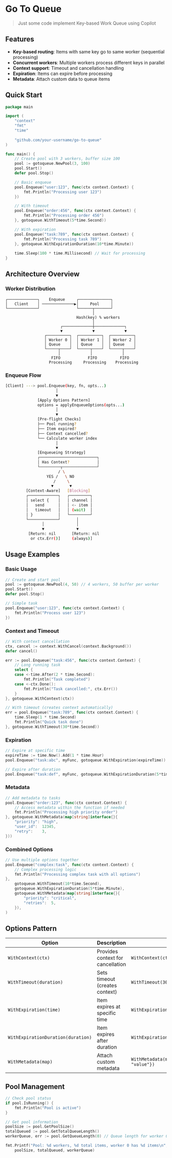 # Go To Queue

> Just some code implement Key-based Work Queue using Copilot

## Features

- **Key-based routing**: Items with same key go to same worker (sequential processing)
- **Concurrent workers**: Multiple workers process different keys in parallel  
- **Context support**: Timeout and cancellation handling
- **Expiration**: Items can expire before processing
- **Metadata**: Attach custom data to queue items

## Quick Start

```go
package main

import (
    "context"
    "fmt"
    "time"
    
    "github.com/your-username/go-to-queue"
)

func main() {
    // Create pool with 3 workers, buffer size 100
    pool := gotoqueue.NewPool(3, 100)
    pool.Start()
    defer pool.Stop()

    // Basic enqueue
    pool.Enqueue("user:123", func(ctx context.Context) {
        fmt.Println("Processing user 123")
    })

    // With timeout
    pool.Enqueue("order:456", func(ctx context.Context) {
        fmt.Println("Processing order 456")
    }, gotoqueue.WithTimeout(5*time.Second))

    // With expiration
    pool.Enqueue("task:789", func(ctx context.Context) {
        fmt.Println("Processing task 789")
    }, gotoqueue.WithExpirationDuration(10*time.Minute))
    
    time.Sleep(100 * time.Millisecond) // Wait for processing
}
```

## Architecture Overview

### Worker Distribution
```
┌─────────────┐    Enqueue     ┌──────────────┐
│   Client    │ ──────────────▶│     Pool     │
└─────────────┘                └──────┬───────┘
                                      │
                               Hash(key) % workers
                                      │
                        ┌─────────────┼─────────────┐
                        ▼             ▼             ▼
                 ┌──────────┐  ┌──────────┐  ┌──────────┐
                 │ Worker 0 │  │ Worker 1 │  │ Worker 2 │
                 │ Queue    │  │ Queue    │  │ Queue    │
                 └─────┬────┘  └─────┬────┘  └─────┬────┘
                       │             │             │
                    FIFO            FIFO          FIFO
                   Processing     Processing    Processing
```

### Enqueue Flow
```bash
[Client] ---> pool.Enqueue(key, fn, opts...)
                      │
                      ▼
              [Apply Options Pattern]
              options = applyEnqueueOptions(opts...)
                      │
                      ▼
              [Pre-flight Checks]
              ├── Pool running?
              ├── Item expired?
              ├── Context cancelled?
              └── Calculate worker index
                      │
                      ▼
              [Enqueueing Strategy]
              ┌─────────────────────────┐
              │ Has Context?            │
              └─────────┬───────────────┘
                       / \
                  YES /   \ NO
                     /     \
                    ▼       ▼
         [Context-Aware]   [Blocking]
         ┌─────────────┐   ┌─────────┐
         │ select {    │   │ channel │
         │   send      │   │ <- item │
         │   timeout   │   │ (wait)  │
         │ }           │   └─────────┘
         └─────────────┘       │
                │              │
                ▼              ▼
          [Return: nil       [Return: nil
           or ctx.Err()]     (always)]
```

## Usage Examples

### Basic Usage
```go
// Create and start pool
pool := gotoqueue.NewPool(4, 50) // 4 workers, 50 buffer per worker
pool.Start()
defer pool.Stop()

// Simple task
pool.Enqueue("user:123", func(ctx context.Context) {
    fmt.Println("Process user 123")
})
```

### Context and Timeout
```go
// With context cancellation
ctx, cancel := context.WithCancel(context.Background())
defer cancel()

err := pool.Enqueue("task:456", func(ctx context.Context) {
    // Long running task
    select {
    case <-time.After(2 * time.Second):
        fmt.Println("Task completed")
    case <-ctx.Done():
        fmt.Println("Task cancelled:", ctx.Err())
    }
}, gotoqueue.WithContext(ctx))

// With timeout (creates context automatically)
err = pool.Enqueue("task:789", func(ctx context.Context) {
    time.Sleep(1 * time.Second)
    fmt.Println("Quick task done")
}, gotoqueue.WithTimeout(30*time.Second))
```

### Expiration
```go
// Expire at specific time
expireTime := time.Now().Add(1 * time.Hour)
pool.Enqueue("task:abc", myFunc, gotoqueue.WithExpiration(expireTime))

// Expire after duration
pool.Enqueue("task:def", myFunc, gotoqueue.WithExpirationDuration(5*time.Minute))
```

### Metadata
```go
// Add metadata to tasks
pool.Enqueue("order:123", func(ctx context.Context) {
    // Access metadata within the function if needed
    fmt.Println("Processing high priority order")
}, gotoqueue.WithMetadata(map[string]interface{}{
    "priority": "high",
    "user_id":  12345,
    "retry":    3,
}))
```

### Combined Options
```go
// Use multiple options together
pool.Enqueue("complex:task", func(ctx context.Context) {
    // Complex processing logic
    fmt.Println("Processing complex task with all options")
}, 
    gotoqueue.WithTimeout(10*time.Second),
    gotoqueue.WithExpirationDuration(5*time.Minute),
    gotoqueue.WithMetadata(map[string]interface{}{
        "priority": "critical",
        "retries":  5,
    }),
)
```

## Options Pattern

| Option | Description | Example |
|--------|-------------|---------|
| `WithContext(ctx)` | Provides context for cancellation | `WithContext(ctx)` |
| `WithTimeout(duration)` | Sets timeout (creates context) | `WithTimeout(30*time.Second)` |
| `WithExpiration(time)` | Item expires at specific time | `WithExpiration(time.Now().Add(1*time.Hour))` |
| `WithExpirationDuration(duration)` | Item expires after duration | `WithExpirationDuration(5*time.Minute)` |
| `WithMetadata(map)` | Attach custom metadata | `WithMetadata(map[string]interface{}{"key": "value"})` |

## Pool Management

```go
// Check pool status
if pool.IsRunning() {
    fmt.Println("Pool is active")
}

// Get pool information
poolSize := pool.GetPoolSize()
totalQueued := pool.GetTotalQueueLength()
workerQueue, err := pool.GetQueueLength(0) // Queue length for worker 0

fmt.Printf("Pool: %d workers, %d total items, worker 0 has %d items\n", 
    poolSize, totalQueued, workerQueue)
```